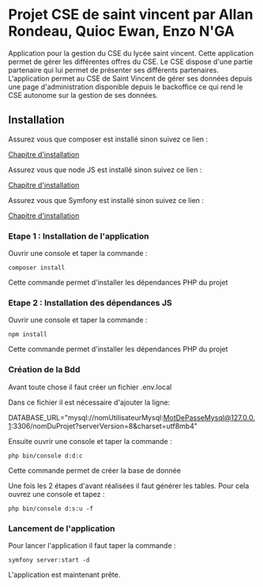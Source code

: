 # Projet CSE de saint vincent par Allan Rondeau, Quioc Ewan, Enzo N'GA 

Application pour la gestion du CSE du lycée saint vincent. Cette application permet de gérer les différentes offres du CSE.
Le CSE dispose d'une partie partenaire qui lui permet de présenter ses différents partenaires.
L'application permet au CSE de Saint Vincent de gérer ses données depuis une page d'administration disponible depuis le backoffice ce qui 
rend le CSE autonome sur la gestion de ses données.

## Installation

Assurez vous que composer est installé sinon suivez ce lien :

[Chapitre d'installation](https://getcomposer.org/doc/00-intro.md)

Assurez vous que node JS est installé sinon suivez ce lien :

[Chapitre d'installation](https://nodejs.org/fr/download/package-manager)

Assurez vous que Symfony est installé sinon suivez ce lien :

[Chapitre d'installation](https://symfony.com/download)

### Etape 1 : Installation de l'application

Ouvrir une console et taper la commande :

```console
composer install
```

Cette commande permet d'installer les dépendances PHP du projet

### Etape 2 : Installation des dépendances JS

Ouvrir une console et taper la commande : 

```console
npm install
```

Cette commande permet d'installer les dépendances PHP du projet

### Création de la Bdd

Avant toute chose il faut créer un fichier .env.local

Dans ce fichier il est nécessaire d'ajouter la ligne:

DATABASE_URL="mysql://nomUtilisateurMysql:MotDePasseMysql@127.0.0.1:3306/nomDuProjet?serverVersion=8&charset=utf8mb4"

Ensuite ouvrir une console et taper la commande : 

```console
php bin/console d:d:c
```
Cette commande permet de créer la base de donnée

Une fois les 2 étapes d'avant réalisées il faut générer les tables.
Pour cela ouvrez une console et tapez : 

```console
php bin/console d:s:u -f
```

### Lancement de l'application

Pour lancer l'application il faut taper la commande :

```console
symfony server:start -d
```

L'application est maintenant prête.
